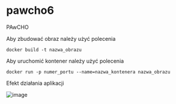 # pawcho6
PAwCHO 

Aby zbudować obraz należy użyć polecenia 

```
docker build -t nazwa_obrazu
```

Aby uruchomić kontener należy użyć polecenia

```
docker run -p numer_portu --name=nazwa_kontenera nazwa_obrazu
```

Efekt działania aplikacji

![image](https://github.com/Valentine0604/pawcho6/assets/106283972/e6c34d2d-45b2-405e-ac15-7341df9d671b)


